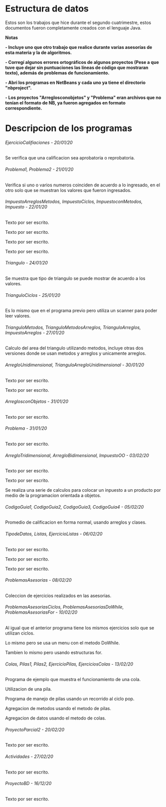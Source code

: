# Estructura de datos

<!----Descripción---->
Estos son los trabajos que hice durante el segundo cuatrimestre, estos documentos fueron completamente creados con el lenguaje Java.
<!----Separador de la descripción ---->

<!----Notas---->
**Notas**

**- Incluye uno que otro trabajo que realice durante varias asesorías de esta materia y la de algoritmos.**

**- Corregí algunos errores ortográficos de algunos proyectos (Pese a que tuve que dejar sin puntuaciones las líneas de código que mostraran texto), además de problemas de funcionamiento.**

**- Abri los programas en NetBeans y cada uno ya tiene el directorio "nbproject".**

**- Los proyectos "Arreglosconobjetos" y "Problema" eran archivos que no tenían el formato de NB, ya fueron agregados en formato correspondiente.**
<!----Separador de las notas---->

<!----Directorio con descripcion de los programas---->
# Descripcion de los programas
###### EjercicioCalifiaciones - 20/01/20
Se verifica que una calificacion sea aprobatoria o reprobatoria.

<!----Separador---->

###### Problema1, Problema2 - 21/01/20
Verifica si uno o varios numeros coinciden de acuerdo a lo ingresado, en el otro solo que se muestran los valores que fueron ingresados.

<!----Separador---->

###### ImpuestoArreglosMetodos, ImpuestoCiclos, ImpuestoconMetodos, Impuesto - 22/01/20
Texto por ser escrito.

<!--Separador-->

Texto por ser escrito.

<!--Separador-->

Texto por ser escrito.

<!--Separador-->

Texto por ser escrito.

<!----Separador---->

###### Triangulo - 24/01/20
Se muestra que tipo de triangulo se puede mostrar de acuerdo a los valores.

<!----Separador---->

###### TrianguloCiclos - 25/01/20
Es lo mismo que en el programa previo pero utiliza un scanner para poder leer valores.

<!----Separador---->

###### TrianguloMetodos, TrianguloMetodosArreglos, TrianguloArreglos, ImpuestoArreglos - 27/01/20
Calculo del area del triangulo utilizando metodos, incluye otras dos versiones donde se usan metodos y arreglos y unicamente arreglos. 

###### ArregloUnidimensional, TrianguloArregloUnidimensional - 30/01/20
Texto por ser escrito.

<!--Separador-->

Texto por ser escrito.

<!----Separador---->

###### ArreglosconObjetos - 31/01/20
Texto por ser escrito.

<!----Separador---->

###### Problema - 31/01/20
Texto por ser escrito.

<!----Separador---->

###### ArregloTridimensional, ArregloBidimensional, ImpuestoOO - 03/02/20
Texto por ser escrito.

<!--Separador-->

Texto por ser escrito.

<!--Separador-->

Se realiza una serie de calculos para colocar un inpuesto a un producto por medio de la programacion orientada a objetos.

<!----Separador---->

###### CodigoGuia1, CodigoGuia2, CodigoGuia3, CodigoGuia4 - 05/02/20
Promedio de calificacion en forma normal, usando arreglos y clases.

<!--Separador-->

###### TipodeDatos, Listas, EjercicioListas - 06/02/20
Texto por ser escrito.

<!--Separador-->

Texto por ser escrito.

<!--Separador-->

Texto por ser escrito.

<!----Separador---->

###### ProblemasAsesorias - 08/02/20
Coleccion de ejercicios realizados en las asesorias.

<!----Separador---->

###### ProblemasAsesoriasCiclos, ProblemasAsesoriasDoWhile, ProblemasAsesoriasFor - 10/02/20
Al igual que el anterior programa tiene los mismos ejercicios solo que se utilizan ciclos.

<!--Separador-->

Lo mismo pero se usa un menu con el metodo DoWhile.

<!--Separador-->

Tambien lo mismo pero usando estructuras for.

<!----Separador---->

###### Colas, Pilas1, Pilas2, EjercicioPilas, EjerciciosColas - 13/02/20
Programa de ejemplo que muestra el funcionamiento de una cola.

<!--Separador-->

Utilizacion de una pila.

<!--Separador-->

Programa de manejo de pilas usando un recorrido al ciclo pop.

<!--Separador-->

Agregacion de metodos usando el metodo de pilas.

<!--Separador-->

Agregacion de datos usando el metodo de colas.

<!----Separador---->

###### ProyectoParcial2 - 20/02/20
Texto por ser escrito.

<!----Separador---->

###### Actividades - 27/02/20
Texto por ser escrito.

<!----Separador---->

###### ProyectoBD - 16/12/20
Texto por ser escrito.

<!----Separador del directorio con descripcion de los programas---->